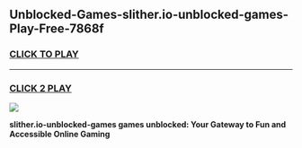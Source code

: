 
## Unblocked-Games-slither.io-unblocked-games-Play-Free-7868f
<h3>
<a href="https://premium76.site?title=slither.io-unblocked-games&ref=18A">CLICK TO PLAY</a></h3>
<hr>

<h3>
<a href="https://premium76.site?title=slither.io-unblocked-games&ref=18A">CLICK 2 PLAY</a>
  
</h3>

<a href="https://premium76.site?title=slither.io-unblocked-games&ref=18A"><img src="https://clearcache.store/games.png"></a>


**slither.io-unblocked-games games unblocked: Your Gateway to Fun and Accessible Online Gaming**
